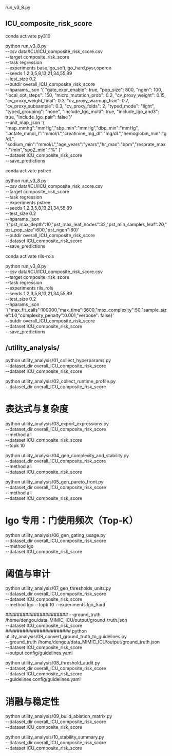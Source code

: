 
run_v3_8.py 

## ICU_composite_risk_score

conda activate py310

python run_v3_8.py \
  --csv data/ICU/ICU_composite_risk_score.csv \
  --target composite_risk_score \
  --task regression \
  --experiments base,lgo_soft,lgo_hard,pysr,operon \
  --seeds 1,2,3,5,8,13,21,34,55,89 \
  --test_size 0.2 \
  --outdir overall_ICU_composite_risk_score \
  --hparams_json '{
    "gate_expr_enable": true,
    "pop_size": 800,
    "ngen": 100,
    "local_opt_steps": 150,
    "micro_mutation_prob": 0.2,
    "cv_proxy_weight": 0.15,
    "cv_proxy_weight_final": 0.3,
    "cv_proxy_warmup_frac": 0.7,
    "cv_proxy_subsample": 0.3,
    "cv_proxy_folds": 2,
    "typed_mode": "light",
    "typed_grouping": "none",
    "include_lgo_multi": true,
    "include_lgo_and3": true,
    "include_lgo_pair": false
  }' \
  --unit_map_json '{
    "map_mmhg":"mmHg","sbp_min":"mmHg","dbp_min":"mmHg",
    "lactate_mmol_l":"mmol/L","creatinine_mg_dl":"mg/dL","hemoglobin_min":"g/dL",
    "sodium_min":"mmol/L","age_years":"years","hr_max":"bpm","resprate_max":"/min","spo2_min":"%"
  }' \
  --dataset ICU_composite_risk_score \
  --save_predictions


conda activate pstree

python run_v3_8.py \
  --csv data/ICU/ICU_composite_risk_score.csv \
  --target composite_risk_score \
  --task regression \
  --experiments pstree \
  --seeds 1,2,3,5,8,13,21,34,55,89 \
  --test_size 0.2 \
  --hparams_json '{"pst_max_depth":10,"pst_max_leaf_nodes":32,"pst_min_samples_leaf":20,"pst_pop_size":600,"pst_ngen":80}' \
  --outdir overall_ICU_composite_risk_score \
  --dataset ICU_composite_risk_score \
  --save_predictions


conda activate rils-rols

python run_v3_8.py \
  --csv data/ICU/ICU_composite_risk_score.csv \
  --target composite_risk_score \
  --task regression \
  --experiments rils_rols \
  --seeds 1,2,3,5,8,13,21,34,55,89 \
  --test_size 0.2 \
  --hparams_json '{"max_fit_calls":100000,"max_time":3600,"max_complexity":50,"sample_size":1.0,"complexity_penalty":0.001,"verbose": false}' \
  --outdir overall_ICU_composite_risk_score \
  --dataset ICU_composite_risk_score \
  --save_predictions

## /utility_analysis/

python utility_analysis/01_collect_hyperparams.py \
  --dataset_dir overall_ICU_composite_risk_score \
  --dataset ICU_composite_risk_score

python utility_analysis/02_collect_runtime_profile.py \
  --dataset_dir overall_ICU_composite_risk_score

# 	表达式与复杂度
python utility_analysis/03_export_expressions.py \
  --dataset_dir overall_ICU_composite_risk_score \
  --method all \
  --dataset ICU_composite_risk_score \
  --topk 10

python utility_analysis/04_gen_complexity_and_stability.py \
  --dataset_dir overall_ICU_composite_risk_score \
  --method all \
  --dataset ICU_composite_risk_score

python utility_analysis/05_gen_pareto_front.py \
  --dataset_dir overall_ICU_composite_risk_score \
  --method all \
  --dataset ICU_composite_risk_score

# lgo 专用：门使用频次（Top‑K）
python utility_analysis/06_gen_gating_usage.py \
  --dataset_dir overall_ICU_composite_risk_score \
  --method lgo \
  --dataset ICU_composite_risk_score 

# 阈值与审计
python utility_analysis/07_gen_thresholds_units.py \
  --dataset_dir overall_ICU_composite_risk_score \
  --dataset ICU_composite_risk_score \
  --method lgo --topk 10 --experiments lgo_hard

######################
  --ground_truth /home/dengou/data_MIMIC_ICU/output/ground_truth.json \
   --dataset ICU_composite_risk_score \
#######################
python utility_analysis/08_convert_ground_truth_to_guidelines.py \
  --ground_truth /home/dengou/data_MIMIC_ICU/output/ground_truth.json \
  --dataset ICU_composite_risk_score \
  --output config/guidelines.yaml

python utility_analysis/08_threshold_audit.py \
  --dataset_dir overall_ICU_composite_risk_score \
  --dataset ICU_composite_risk_score \
  --guidelines config/guidelines.yaml

# 消融与稳定性
python utility_analysis/09_build_ablation_matrix.py \
  --dataset_dir overall_ICU_composite_risk_score \
  --dataset ICU_composite_risk_score

python utility_analysis/10_stability_summary.py \
  --dataset_dir overall_ICU_composite_risk_score \
  --dataset ICU_composite_risk_score


